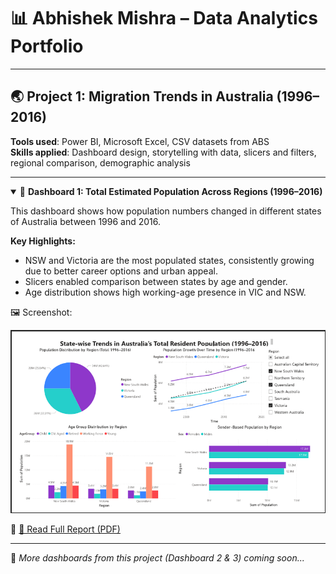 # 📊 Abhishek Mishra – Data Analytics Portfolio

---

## 🌏 Project 1: Migration Trends in Australia (1996–2016)

**Tools used**: Power BI, Microsoft Excel, CSV datasets from ABS  
**Skills applied**: Dashboard design, storytelling with data, slicers and filters, regional comparison, demographic analysis

---

<details open>
<summary>📍 <strong>Dashboard 1: Total Estimated Population Across Regions (1996–2016)</strong></summary>

This dashboard shows how population numbers changed in different states of Australia between 1996 and 2016.

**Key Highlights:**
- NSW and Victoria are the most populated states, consistently growing due to better career options and urban appeal.
- Slicers enabled comparison between states by age and gender.
- Age distribution shows high working-age presence in VIC and NSW.

🖼️ Screenshot:  

![Dashboard 1](/images/dashboard1.png)

🔗 [📄 Read Full Report (PDF)](assignment2.pdf)


</details>

---

🚧 *More dashboards from this project (Dashboard 2 & 3) coming soon...*
